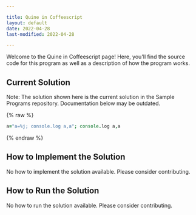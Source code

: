 ```yaml
---

title: Quine in Coffeescript
layout: default
date: 2022-04-28
last-modified: 2022-04-28

---
```


Welcome to the Quine in Coffeescript page! Here, you'll find the source code for this program as well as a description of how the program works.

## Current Solution

Note: The solution shown here is the current solution in the Sample Programs repository. Documentation below may be outdated.

{% raw %}

```Coffeescript
a="a=%j; console.log a,a"; console.log a,a

```

{% endraw %}

## How to Implement the Solution

No how to implement the solution available. Please consider contributing.

## How to Run the Solution

No how to run the solution available. Please consider contributing.